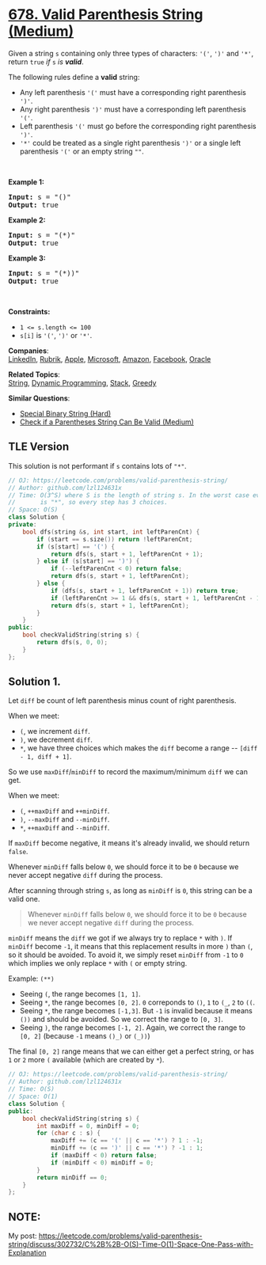 # [678. Valid Parenthesis String (Medium)](https://leetcode.com/problems/valid-parenthesis-string/)

<p>Given a string <code>s</code> containing only three types of characters: <code>'('</code>, <code>')'</code> and <code>'*'</code>, return <code>true</code> <em>if</em> <code>s</code> <em>is <strong>valid</strong></em>.</p>

<p>The following rules define a <strong>valid</strong> string:</p>

<ul>
	<li>Any left parenthesis <code>'('</code> must have a corresponding right parenthesis <code>')'</code>.</li>
	<li>Any right parenthesis <code>')'</code> must have a corresponding left parenthesis <code>'('</code>.</li>
	<li>Left parenthesis <code>'('</code> must go before the corresponding right parenthesis <code>')'</code>.</li>
	<li><code>'*'</code> could be treated as a single right parenthesis <code>')'</code> or a single left parenthesis <code>'('</code> or an empty string <code>""</code>.</li>
</ul>

<p>&nbsp;</p>
<p><strong>Example 1:</strong></p>
<pre><strong>Input:</strong> s = "()"
<strong>Output:</strong> true
</pre><p><strong>Example 2:</strong></p>
<pre><strong>Input:</strong> s = "(*)"
<strong>Output:</strong> true
</pre><p><strong>Example 3:</strong></p>
<pre><strong>Input:</strong> s = "(*))"
<strong>Output:</strong> true
</pre>
<p>&nbsp;</p>
<p><strong>Constraints:</strong></p>

<ul>
	<li><code>1 &lt;= s.length &lt;= 100</code></li>
	<li><code>s[i]</code> is <code>'('</code>, <code>')'</code> or <code>'*'</code>.</li>
</ul>


**Companies**:  
[LinkedIn](https://leetcode.com/company/linkedin), [Rubrik](https://leetcode.com/company/rubrik), [Apple](https://leetcode.com/company/apple), [Microsoft](https://leetcode.com/company/microsoft), [Amazon](https://leetcode.com/company/amazon), [Facebook](https://leetcode.com/company/facebook), [Oracle](https://leetcode.com/company/oracle)

**Related Topics**:  
[String](https://leetcode.com/tag/string/), [Dynamic Programming](https://leetcode.com/tag/dynamic-programming/), [Stack](https://leetcode.com/tag/stack/), [Greedy](https://leetcode.com/tag/greedy/)

**Similar Questions**:
* [Special Binary String (Hard)](https://leetcode.com/problems/special-binary-string/)
* [Check if a Parentheses String Can Be Valid (Medium)](https://leetcode.com/problems/check-if-a-parentheses-string-can-be-valid/)

## TLE Version

This solution is not performant if `s` contains lots of `"*"`.

```cpp
// OJ: https://leetcode.com/problems/valid-parenthesis-string/
// Author: github.com/lzl124631x
// Time: O(3^S) where S is the length of string s. In the worst case every character
//       is "*", so every step has 3 choices.
// Space: O(S)
class Solution {
private:
    bool dfs(string &s, int start, int leftParenCnt) {
        if (start == s.size()) return !leftParenCnt;
        if (s[start] == '(') {
            return dfs(s, start + 1, leftParenCnt + 1);
        } else if (s[start] == ')') {
            if (--leftParenCnt < 0) return false;
            return dfs(s, start + 1, leftParenCnt);
        } else {
            if (dfs(s, start + 1, leftParenCnt + 1)) return true;
            if (leftParenCnt >= 1 && dfs(s, start + 1, leftParenCnt - 1)) return true;
            return dfs(s, start + 1, leftParenCnt);
        }
    }
public:
    bool checkValidString(string s) {
        return dfs(s, 0, 0);
    }
};
```

## Solution 1.

Let `diff` be count of left parenthesis minus count of right parenthesis.

When we meet:

* `(`, we increment `diff`.
* `)`, we decrement `diff`.
* `*`, we have three choices which makes the `diff` become a range -- `[diff - 1, diff + 1]`.

So we use `maxDiff`/`minDiff` to record the maximum/minimum `diff` we can get.

When we meet:

* `(`, `++maxDiff` and `++minDiff`.
* `)`, `--maxDiff` and `--minDiff`.
* `*`, `++maxDiff` and `--minDiff`.

If `maxDiff` become negative, it means it's already invalid, we should return `false`.

Whenever `minDiff` falls below `0`, we should force it to be `0` because we never accept negative `diff` during the process.

After scanning through string `s`, as long as `minDiff` is `0`, this string can be a valid one.

> Whenever `minDiff` falls below `0`, we should force it to be `0` because we never accept negative `diff` during the process.

`minDiff` means the `diff` we got if we always try to replace `*` with `)`. If `minDiff` become `-1`, it means that this replacement results in more `)` than `(`, so it should be avoided. To avoid it, we simply reset `minDiff` from `-1` to `0` which implies we only replace `*` with `(` or empty string.

Example: `(**)`

* Seeing `(`, the range becomes `[1, 1]`.
* Seeing `*`, the range becomes `[0, 2]`. `0` correponds to `()`, `1` to `(_`, `2` to `((`.
* Seeing `*`, the range becomes `[-1,3]`. But `-1` is invalid because it means `())` and should be avoided. So we correct the range to `[0, 3]`.
* Seeing `)`, the range becomes `[-1, 2]`. Again, we correct the range to `[0, 2]` (because `-1` means `()_)` or `(_))`)

The final `[0, 2]` range means that we can either get a perfect string, or has `1` or `2` more `(` available (which are created by `*`).

```cpp
// OJ: https://leetcode.com/problems/valid-parenthesis-string/
// Author: github.com/lzl124631x
// Time: O(S)
// Space: O(1)
class Solution {
public:
    bool checkValidString(string s) {
        int maxDiff = 0, minDiff = 0;
        for (char c : s) {
            maxDiff += (c == '(' || c == '*') ? 1 : -1;
            minDiff += (c == ')' || c == '*') ? -1 : 1;
            if (maxDiff < 0) return false;
            if (minDiff < 0) minDiff = 0;
        }
        return minDiff == 0;
    }
};
```

## NOTE:

My post: https://leetcode.com/problems/valid-parenthesis-string/discuss/302732/C%2B%2B-O(S)-Time-O(1)-Space-One-Pass-with-Explanation